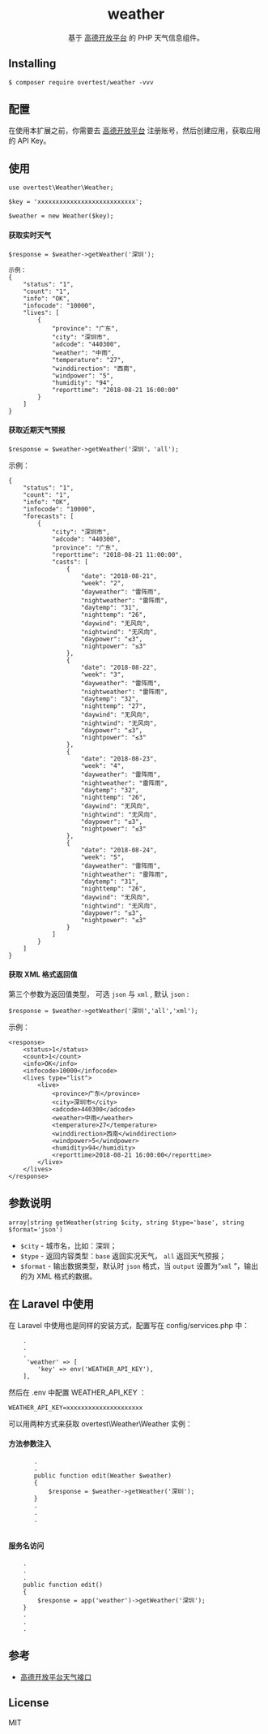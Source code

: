 <h1 align="center"> weather </h1>

<p align="center">基于 <a href="https://lbs.amap.com">高德开放平台</a> 的 PHP 天气信息组件。
                  
</p>


## Installing

```shell
$ composer require overtest/weather -vvv
```

## 配置

在使用本扩展之前，你需要去 <a href="https://lbs.amap.com">高德开放平台</a> 注册账号，然后创建应用，获取应用的 API Key。

## 使用
````
use overtest\Weather\Weather;

$key = 'xxxxxxxxxxxxxxxxxxxxxxxxxxx';

$weather = new Weather($key);
````
#### 获取实时天气
````
$response = $weather->getWeather('深圳');

示例：
{
    "status": "1",
    "count": "1",
    "info": "OK",
    "infocode": "10000",
    "lives": [
        {
            "province": "广东",
            "city": "深圳市",
            "adcode": "440300",
            "weather": "中雨",
            "temperature": "27",
            "winddirection": "西南",
            "windpower": "5",
            "humidity": "94",
            "reporttime": "2018-08-21 16:00:00"
        }
    ]
}
````
#### 获取近期天气预报
``````
$response = $weather->getWeather('深圳'，'all');
``````
示例：
``````
{
    "status": "1", 
    "count": "1", 
    "info": "OK", 
    "infocode": "10000", 
    "forecasts": [
        {
            "city": "深圳市", 
            "adcode": "440300", 
            "province": "广东", 
            "reporttime": "2018-08-21 11:00:00", 
            "casts": [
                {
                    "date": "2018-08-21", 
                    "week": "2", 
                    "dayweather": "雷阵雨", 
                    "nightweather": "雷阵雨", 
                    "daytemp": "31", 
                    "nighttemp": "26", 
                    "daywind": "无风向", 
                    "nightwind": "无风向", 
                    "daypower": "≤3", 
                    "nightpower": "≤3"
                }, 
                {
                    "date": "2018-08-22", 
                    "week": "3", 
                    "dayweather": "雷阵雨", 
                    "nightweather": "雷阵雨", 
                    "daytemp": "32", 
                    "nighttemp": "27", 
                    "daywind": "无风向", 
                    "nightwind": "无风向", 
                    "daypower": "≤3", 
                    "nightpower": "≤3"
                }, 
                {
                    "date": "2018-08-23", 
                    "week": "4", 
                    "dayweather": "雷阵雨", 
                    "nightweather": "雷阵雨", 
                    "daytemp": "32", 
                    "nighttemp": "26", 
                    "daywind": "无风向", 
                    "nightwind": "无风向", 
                    "daypower": "≤3", 
                    "nightpower": "≤3"
                }, 
                {
                    "date": "2018-08-24", 
                    "week": "5", 
                    "dayweather": "雷阵雨", 
                    "nightweather": "雷阵雨", 
                    "daytemp": "31", 
                    "nighttemp": "26", 
                    "daywind": "无风向", 
                    "nightwind": "无风向", 
                    "daypower": "≤3", 
                    "nightpower": "≤3"
                }
            ]
        }
    ]
}
``````
#### 获取 XML 格式返回值
第三个参数为返回值类型， 可选 `json` 与 `xml` , 默认 `json` :
```
$response = $weather->getWeather('深圳','all','xml');
```

示例：
``````
<response>
    <status>1</status>
    <count>1</count>
    <info>OK</info>
    <infocode>10000</infocode>
    <lives type="list">
        <live>
            <province>广东</province>
            <city>深圳市</city>
            <adcode>440300</adcode>
            <weather>中雨</weather>
            <temperature>27</temperature>
            <winddirection>西南</winddirection>
            <windpower>5</windpower>
            <humidity>94</humidity>
            <reporttime>2018-08-21 16:00:00</reporttime>
        </live>
    </lives>
</response>
``````

## 参数说明
``````
array|string getWeather(string $city, string $type='base', string $format='json')
``````

* `$city` - 城市名，比如：深圳；
* `$type` - 返回内容类型：`base` 返回实况天气， `all` 返回天气预报；
* `$format` - 输出数据类型，默认时 `json` 格式，当 `output` 设置为“`xml` ”，输出的为 XML 格式的数据。

## 在 Laravel 中使用

在 Laravel 中使用也是同样的安装方式，配置写在 config/services.php 中：
```$xslt
    .
    .
    .
     'weather' => [
        'key' => env('WEATHER_API_KEY'),
    ],
```
然后在 .env 中配置 WEATHER_API_KEY ：
```$xslt
WEATHER_API_KEY=xxxxxxxxxxxxxxxxxxxxx
```

可以用两种方式来获取 overtest\Weather\Weather 实例：

#### 方法参数注入

``` .
       .
       .
       public function edit(Weather $weather) 
       {
           $response = $weather->getWeather('深圳');
       }
       .
       .
       .
       
  ```

#### 服务名访问
```$xslt
    .
    .
    .
    public function edit() 
    {
        $response = app('weather')->getWeather('深圳');
    }
    .
    .
    .
```
## 参考

* <a href="https://lbs.amap.com/api/webservice/guide/api/weatherinfo/">高德开放平台天气接口</a>

## License

MIT